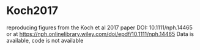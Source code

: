 # Koch2017
reproducing figures from the Koch et al 2017 paper
DOI: 10.1111/nph.14465 or at https://nph.onlinelibrary.wiley.com/doi/epdf/10.1111/nph.14465
Data is available, code is not available